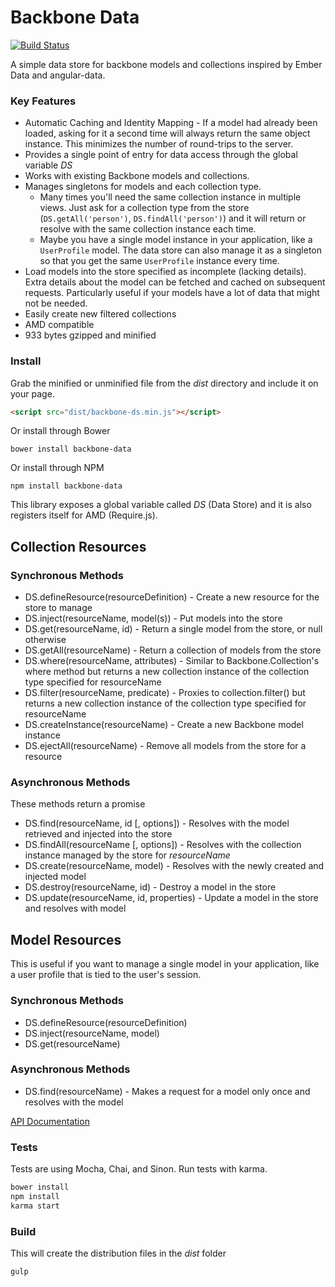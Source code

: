 Backbone Data
=============

[![Build Status](https://travis-ci.org/skaterdav85/backbone-data.svg)](https://travis-ci.org/skaterdav85/backbone-data)

A simple data store for backbone models and collections inspired by Ember Data and angular-data.

### Key Features

* Automatic Caching and Identity Mapping - If a model had already been loaded, asking for it a second time will always return the same object instance. This minimizes the number of round-trips to the server.
* Provides a single point of entry for data access through the global variable _DS_
* Works with existing Backbone models and collections.
* Manages singletons for models and each collection type. 
	* Many times you'll need the same collection instance in multiple views. Just ask for a collection type from the store (`DS.getAll('person')`, `DS.findAll('person')`) and it will return or resolve with the same collection instance each time.
	* Maybe you have a single model instance in your application, like a `UserProfile` model. The data store can also manage it as a singleton so that you get the same `UserProfile` instance every time.
* Load models into the store specified as incomplete (lacking details). Extra details about the model can be fetched and cached on subsequent requests. Particularly useful if your models have a lot of data that might not be needed.
* Easily create new filtered collections
* AMD compatible
* 933 bytes gzipped and minified

### Install

Grab the minified or unminified file from the _dist_ directory and include it on your page.

```html
<script src="dist/backbone-ds.min.js"></script>
```

Or install through Bower

```
bower install backbone-data
```

Or install through NPM

```
npm install backbone-data
```

This library exposes a global variable called _DS_ (Data Store) and it is also registers itself for AMD (Require.js).

## Collection Resources

### Synchronous Methods

* DS.defineResource(resourceDefinition) - Create a new resource for the store to manage
* DS.inject(resourceName, model(s)) - Put models into the store
* DS.get(resourceName, id) - Return a single model from the store, or null otherwise
* DS.getAll(resourceName) - Return a collection of models from the store
* DS.where(resourceName, attributes) - Similar to Backbone.Collection's where method but returns a new collection instance of the collection type specified for resourceName
* DS.filter(resourceName, predicate) - Proxies to collection.filter() but returns a new collection instance of the collection type specified for resourceName
* DS.createInstance(resourceName) - Create a new Backbone model instance
* DS.ejectAll(resourceName) - Remove all models from the store for a resource

### Asynchronous Methods

These methods return a promise

* DS.find(resourceName, id [, options]) - Resolves with the model retrieved and injected into the store
* DS.findAll(resourceName [, options]) - Resolves with the collection instance managed by the store for _resourceName_
* DS.create(resourceName, model) - Resolves with the newly created and injected model
* DS.destroy(resourceName, id) - Destroy a model in the store
* DS.update(resourceName, id, properties) - Update a model in the store and resolves with model

## Model Resources

This is useful if you want to manage a single model in your application, like a user profile that is tied to the user's session.

### Synchronous Methods

* DS.defineResource(resourceDefinition)
* DS.inject(resourceName, model)
* DS.get(resourceName)

### Asynchronous Methods

* DS.find(resourceName) - Makes a request for a model only once and resolves with the model

[API Documentation](apidocs.md)

### Tests

Tests are using Mocha, Chai, and Sinon. Run tests with karma.

```js
bower install
npm install
karma start
```

### Build

This will create the distribution files in the _dist_ folder

```
gulp
```
